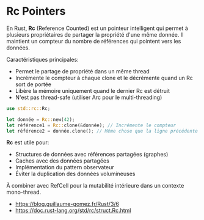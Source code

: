 # Rc Pointers

En Rust, **Rc<T>** (Reference Counted) est un pointeur intelligent qui permet à plusieurs propriétaires de partager la propriété d'une même donnée. Il maintient un compteur du nombre de références qui pointent vers les données.

Caractéristiques principales:

- Permet le partage de propriété dans un même thread
- Incrémente le compteur à chaque clone et le décrémente quand un Rc sort de portée
- Libère la mémoire uniquement quand le dernier Rc est détruit
- N'est pas thread-safe (utiliser Arc pour le multi-threading)

```rust
use std::rc::Rc;

let donnée = Rc::new(42);
let référence1 = Rc::clone(&donnée); // Incrémente le compteur
let référence2 = donnée.clone(); // Même chose que la ligne précédente
```

**Rc** est utile pour:

- Structures de données avec références partagées (graphes)
- Caches avec des données partagées
- Implémentation du pattern observateur
- Éviter la duplication des données volumineuses

À combiner avec RefCell pour la mutabilité intérieure dans un contexte mono-thread.

- https://blog.guillaume-gomez.fr/Rust/3/6
- https://doc.rust-lang.org/std/rc/struct.Rc.html
